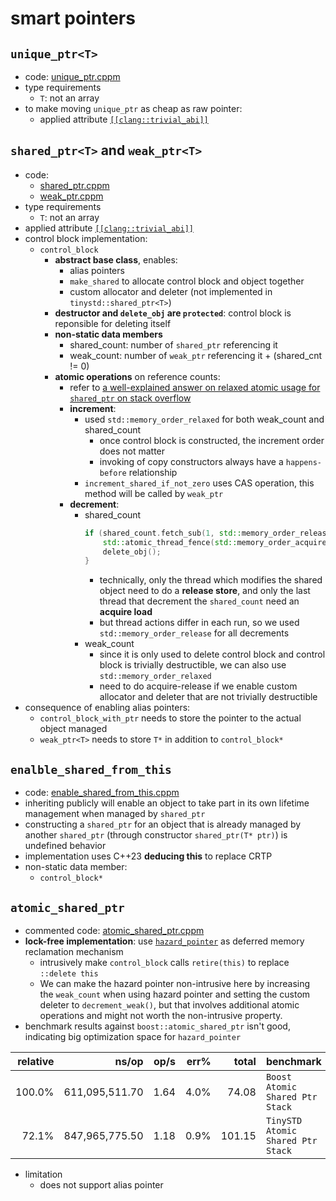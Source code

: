 # smart pointers

## `unique_ptr<T>`

- code: [unique_ptr.cppm](../module/smart_pointers/unique_ptr.cppm)
- type requirements
    - `T`: not an array
- to make moving `unique_ptr` as cheap as raw pointer:
    - applied attribute [`[[clang::trivial_abi]]`](https://clang.llvm.org/docs/AttributeReference.html#trivial-abi)


## `shared_ptr<T>` and `weak_ptr<T>`

- code:
    - [shared_ptr.cppm](../module/smart_pointers/shared_ptr.cppm)
    - [weak_ptr.cppm](../module/smart_pointers/weak_ptr.cppm)
- type requirements
    - `T`: not an array
- applied attribute [`[[clang::trivial_abi]]`](https://clang.llvm.org/docs/AttributeReference.html#trivial-abi)
- control block implementation:
    - `control_block`
        - __abstract base class__, enables:
            - alias pointers
            - `make_shared` to allocate control block and object together
            - custom allocator and deleter (not implemented in `tinystd::shared_ptr<T>`)
        - __destructor and `delete_obj` are `protected`__: control block is reponsible for deleting itself
        - __non-static data members__ 
            - shared_count: number of `shared_ptr` referencing it
            - weak_count: number of `weak_ptr` referencing it + (shared_cnt != 0)
        - __atomic operations__ on reference counts:
            - refer to [a well-explained answer on relaxed atomic usage for `shared_ptr` on stack overflow](https://stackoverflow.com/questions/48124031/stdmemory-order-relaxed-atomicity-with-respect-to-the-same-atomic-variable/48148318#48148318)
            - __increment__:
                - used `std::memory_order_relaxed` for both weak_count and shared_count
                    - once control block is constructed, the increment order does not matter
                    - invoking of copy constructors always have a `happens-before` relationship
                - `increment_shared_if_not_zero` uses CAS operation, this method will be called by `weak_ptr`
            - __decrement__:
                - shared_count
                    ```cpp
                    if (shared_count.fetch_sub(1, std::memory_order_release) == 1) {
                        std::atomic_thread_fence(std::memory_order_acquire);
                        delete_obj();
                    }
                    ```
                    - technically, only the thread which modifies the shared object need to do a __release store__, and only the last thread that decrement the `shared_count` need an __acquire load__
                    - but thread actions differ in each run, so we used `std::memory_order_release` for all decrements
                - weak_count
                    - since it is only used to delete control block and control block is trivially destructible, we can also use `std::memory_order_relaxed`
                    - need to do acquire-release if we enable custom allocator and deleter that are not trivially destructible
- consequence of enabling alias pointers:
    - `control_block_with_ptr` needs to store the pointer to the actual object managed
    - `weak_ptr<T>` needs to store `T*` in addition to `control_block*`

## `enalble_shared_from_this`

- code: [enable_shared_from_this.cppm](../module/smart_pointers/enable_shared_from_this.cppm)
- inheriting publicly will enable an object to take part in its own lifetime management when managed by `shared_ptr`
- constructing a `shared_ptr` for an object that is already managed by another `shared_ptr` (through constructor `shared_ptr(T* ptr)`) is undefined behavior
- implementation uses C++23 __deducing this__ to replace CRTP
- non-static data member:
    - `control_block*`

## `atomic_shared_ptr`

- commented code: [atomic_shared_ptr.cppm](../module/smart_pointers/atomic_shared_ptr.cppm)
- __lock-free implementation__: use [`hazard_pointer`](./hazard_pointer.md) as deferred memory reclamation mechanism
    - intrusively make `control_block` calls `retire(this)` to replace `::delete this`
    - We can make the hazard pointer non-intrusive here by increasing the `weak_count` when using hazard pointer and setting the custom deleter to `decrement_weak()`, but that involves additional atomic operations and might not worth the non-intrusive property.
- benchmark results against `boost::atomic_shared_ptr` isn't good, indicating big optimization space for `hazard_pointer`

| relative |               ns/op |                op/s |    err% |     total | benchmark
|---------:|--------------------:|--------------------:|--------:|----------:|:----------
|   100.0% |      611,095,511.70 |                1.64 |    4.0% |     74.08 | `Boost Atomic Shared Ptr Stack`
|    72.1% |      847,965,775.50 |                1.18 |    0.9% |    101.15 | `TinySTD Atomic Shared Ptr Stack`
- limitation
    - does not support alias pointer